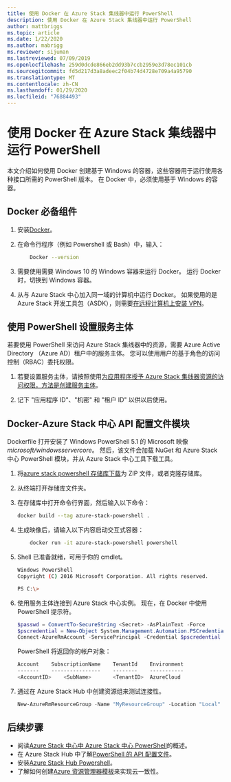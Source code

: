 ```yaml
---
title: 使用 Docker 在 Azure Stack 集线器中运行 PowerShell
description: 使用 Docker 在 Azure Stack 集线器中运行 PowerShell
author: mattbriggs
ms.topic: article
ms.date: 1/22/2020
ms.author: mabrigg
ms.reviewer: sijuman
ms.lastreviewed: 07/09/2019
ms.openlocfilehash: 259d0dcde866eb2dd93b7ccb2959e3d78ec101cb
ms.sourcegitcommit: fd5d217d3a8adeec2f04b74d4728e709a4a95790
ms.translationtype: MT
ms.contentlocale: zh-CN
ms.lasthandoff: 01/29/2020
ms.locfileid: "76884493"
---
```

# <a name="use-docker-to-run-powershell-in-azure-stack-hub"></a>使用 Docker 在 Azure Stack 集线器中运行 PowerShell

本文介绍如何使用 Docker 创建基于 Windows 的容器，这些容器用于运行使用各种接口所需的 PowerShell 版本。 在 Docker 中，必须使用基于 Windows 的容器。

## <a name="docker-prerequisites"></a>Docker 必备组件

1. 安装[Docker](https://docs.docker.com/install/)。

1. 在命令行程序（例如 Powershell 或 Bash）中，输入：

    ```bash
        Docker --version
    ```

1. 需要使用需要 Windows 10 的 Windows 容器来运行 Docker。 运行 Docker 时，切换到 Windows 容器。

1. 从与 Azure Stack 中心加入同一域的计算机中运行 Docker。 如果使用的是 Azure Stack 开发工具包（ASDK），则需要[在远程计算机上安装 VPN](azure-stack-connect-azure-stack.md#connect-to-azure-stack-hub-with-vpn)。

## <a name="set-up-a-service-principal-for-using-powershell"></a>使用 PowerShell 设置服务主体

若要使用 PowerShell 来访问 Azure Stack 集线器中的资源，需要 Azure Active Directory （Azure AD）租户中的服务主体。 您可以使用用户的基于角色的访问控制（RBAC）委托权限。

1. 若要设置服务主体，请按照使用[为应用程序授予 Azure Stack 集线器资源的访问权限，方法是创建服务主体](azure-stack-create-service-principals.md)。

2. 记下 "应用程序 ID"、"机密" 和 "租户 ID" 以供以后使用。

## <a name="docker---azure-stack-hub-api-profiles-module"></a>Docker-Azure Stack 中心 API 配置文件模块

Dockerfile 打开安装了 Windows PowerShell 5.1 的 Microsoft 映像*microsoft/windowsservercore*。 然后，该文件会加载 NuGet 和 Azure Stack 中心 PowerShell 模块，并从 Azure Stack 中心工具下载工具。

1. 将[azure stack powershell 存储库下载](https://github.com/mattbriggs/azure-stack-powershell)为 ZIP 文件，或者克隆存储库。

2. 从终端打开存储库文件夹。

3. 在存储库中打开命令行界面，然后输入以下命令：

    ```bash  
    docker build --tag azure-stack-powershell .
    ```

4. 生成映像后，请输入以下内容启动交互式容器：

    ```bash  
        docker run -it azure-stack-powershell powershell
    ```

5. Shell 已准备就绪，可用于你的 cmdlet。

    ```bash
    Windows PowerShell
    Copyright (C) 2016 Microsoft Corporation. All rights reserved.

    PS C:\>
    ```

6. 使用服务主体连接到 Azure Stack 中心实例。 现在，在 Docker 中使用 PowerShell 提示符。 

    ```powershell
    $passwd = ConvertTo-SecureString <Secret> -AsPlainText -Force
    $pscredential = New-Object System.Management.Automation.PSCredential('<ApplicationID>', $passwd)
    Connect-AzureRmAccount -ServicePrincipal -Credential $pscredential -TenantId <TenantID>
    ```

   PowerShell 将返回你的帐户对象：

    ```powershell  
    Account    SubscriptionName    TenantId    Environment
    -------    ----------------    --------    -----------
    <AccountID>    <SubName>       <TenantID>  AzureCloud
    ```

7. 通过在 Azure Stack Hub 中创建资源组来测试连接性。

    ```powershell  
    New-AzureRmResourceGroup -Name "MyResourceGroup" -Location "Local"
    ```

## <a name="next-steps"></a>后续步骤

-  阅读[Azure Stack 中心中 Azure Stack 中心 PowerShell](azure-stack-powershell-overview.md)的概述。
- 在 Azure Stack Hub 中了解[PowerShell 的 API 配置文件](azure-stack-version-profiles.md)。
- 安装[Azure Stack Hub Powershell](../operator/azure-stack-powershell-install.md)。
- 了解如何创建[Azure 资源管理器模板](azure-stack-develop-templates.md)来实现云一致性。
